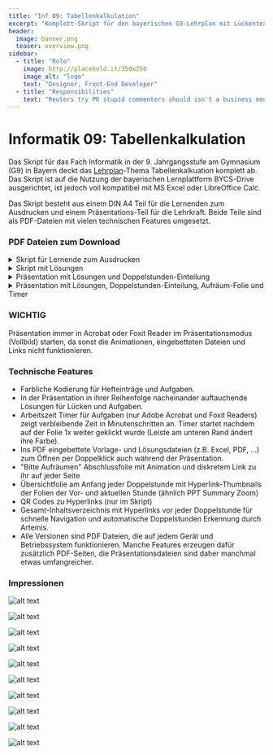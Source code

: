 ```yaml
---
title: "Inf 09: Tabellenkalkulation"
excerpt: "Komplett-Skript für den bayerischen G9-Lehrplan mit Lückentext-Hefteinträgen und Aufgaben, ausgerichtet auf BYCS-Drive."
header:
  image: banner.png
  teaser: overview.png
sidebar:
  - title: "Role"
    image: http://placehold.it/350x250
    image_alt: "logo"
    text: "Designer, Front-End Developer"
  - title: "Responsibilities"
    text: "Reuters try PR stupid commenters should isn't a business model"
---
```



# Informatik 09: Tabellenkalkulation

Das Skript für das Fach Informatik in der 9. Jahrgangsstufe am Gymnasium (G9) in Bayern deckt das [Lehrplan](https://www.lehrplanplus.bayern.de/fachlehrplan/gymnasium/9/informatik)-Thema Tabellenkalkuation komplett ab. Das Skript ist auf die Nutzung der bayerischen Lernplattform BYCS-Drive ausgerichtet, ist jedoch voll kompatibel mit MS Excel oder LibreOffice Calc.

Das Skript besteht aus einem DIN A4 Teil für die Lernenden zum Ausdrucken und einem Präsentations-Teil für die Lehrkraft. Beide Teile sind als PDF-Dateien mit vielen technischen Features umgesetzt.




### PDF Dateien zum Download
<details>
<summary>Skript für Lernende zum Ausdrucken</summary>
<iframe src="/inf09_tabkalk/skript_vlg-qr-hints.pdf" width="100%" height="500px">
  This browser does not support PDFs. Please download the PDF to view it: 
  <a href="/inf09_tabkalk/skript_vlg-qr-hints.pdf">Download PDF</a>.
</iframe>
</details>

<details>
<summary>Skript mit Lösungen</summary>
<iframe src="/inf09_tabkalk/skript_vlg-qr-hints-lsg.pdf" width="100%" height="500px">
  This browser does not support PDFs. Please download the PDF to view it: 
  <a href="/inf09_tabkalk/skript_vlg-qr-hints-lsg.pdf">Download PDF</a>.
</iframe>
</details>

<details>
<summary>Präsentation mit Lösungen und Doppelstunden-Einteilung</summary>
<iframe src="/inf09_tabkalk/presentation_sessions.pdf" width="100%" height="500px">
  This browser does not support PDFs. Please download the PDF to view it: 
  <a href="/inf09_tabkalk/presentation_sessions.pdf">Download PDF</a>.
</iframe>
</details>

<details>
<summary>Präsentation mit Lösungen, Doppelstunden-Einteilung, Aufräum-Folie und Timer</summary>
<iframe src="/inf09_tabkalk/presentation_all.pdf" width="100%" height="500px">
  This browser does not support PDFs. Please download the PDF to view it: 
  <a href="/inf09_tabkalk/presentation_all.pdf">Download PDF</a>.
</iframe>
</details>

### WICHTIG
Präsentation immer in Acrobat oder Foxit Reader im Präsentationsmodus (Vollbild) starten, da sonst die Animationen, eingebetteten Dateien und Links nicht funktionieren.

### Technische Features
- Farbliche Kodierung für Hefteinträge und Aufgaben.
- In der Präsentation in ihrer Reihenfolge nacheinander auftauchende Lösungen für Lücken und Aufgaben.
- Arbeitszeit Timer für Aufgaben (nur Adobe Acrobat und Foxit Readers) zeigt verbleibende Zeit in Minutenschritten an. Timer startet nachdem auf der Folie 1x weiter geklickt wurde (Leiste am unteren Rand ändert ihre Farbe).
- Ins PDF eingebettete Vorlage- und Lösungsdateien (z.B. Excel, PDF, ...) zum Öffnen per Doppelklick auch während der Präsentation.
- "Bitte Aufräumen" Abschlussfolie mit Animation und diskretem Link zu ihr auf jeder Seite
- Übersichtfolie am Anfang jeder Doppelstunde mit Hyperlink-Thumbnails der Folien der Vor- und aktuellen Stunde (ähnlich PPT Summary Zoom)
- QR Codes zu Hyperlinks (nur im Skript)
- Gesamt-Inhaltsverzeichnis mit Hyperlinks vor jeder Doppelstunde für schnelle Navigation und automatische Doppelstunden Erkennung durch Artemis.
- Alle Versionen sind PDF Dateien, die auf jedem Gerät und Betriebssystem funktionieren. Manche Features erzeugen dafür zusätzlich PDF-Seiten, die Präsentationsdateien sind daher manchmal etwas umfangreicher. 



### Impressionen

![alt text](/inf09_tabkalk/presentation_toc.png)

![alt text](/inf09_tabkalk/qrcode.png)

![alt text](/inf09_tabkalk/summaryzoom.png)

![alt text](/inf09_tabkalk/hefteintrag.png)

![alt text](/inf09_tabkalk/he_skript.png)

![alt text](/inf09_tabkalk/aufgabe.png)

![alt text](/inf09_tabkalk/aufgabe_skript.png)

![alt text](/inf09_tabkalk/attachments_skript.png)

![alt text](/inf09_tabkalk/attach_pres.png)

![alt text](/inf09_tabkalk/aufraeumen.gif)